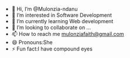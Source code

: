 - 👋 Hi, I’m @Mulonzia-ndanu
- 👀 I’m interested in Software Development
- 🌱 I’m currently learning Web development
- 💞️ I’m looking to collaborate on ...
- 📫 How to reach me mulonziafaith@gmail.com
- 😄 Pronouns:She
- ⚡ Fun fact:I have compound eyes

<!---
Mulonzia-ndanu/Mulonzia-ndanu is a ✨ special ✨ repository because its `README.md` (this file) appears on your GitHub profile.
You can click the Preview link to take a look at your changes.
--->
